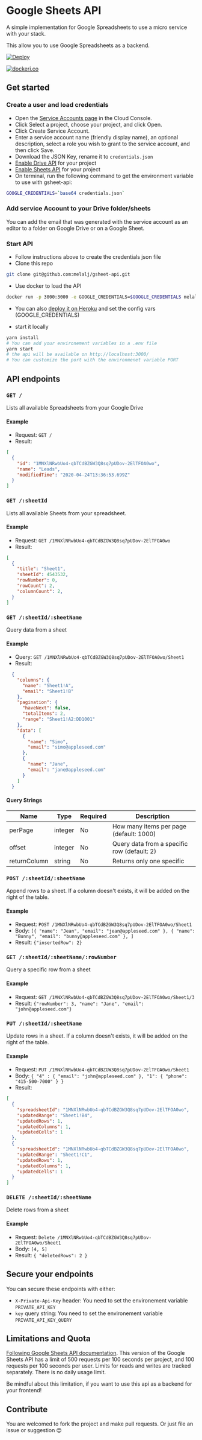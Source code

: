 # Google Sheets API

A simple implementation for Google Spreadsheets to use a micro service with your stack.

This allow you to use Google Spreadsheets as a backend.

[![Deploy](https://www.herokucdn.com/deploy/button.svg)](https://heroku.com/deploy?template=https://github.com/melalj/gsheet-api)

[![dockeri.co](https://dockeri.co/image/melalj/gsheet-api)](https://hub.docker.com/r/melalj/gsheet-api)

## Get started

### Create a user and load credentials

- Open the [Service Accounts page](https://console.cloud.google.com/iam-admin/serviceaccounts) in the Cloud Console.
- Click Select a project, choose your project, and click Open.
- Click Create Service Account.
- Enter a service account name (friendly display name), an optional description, select a role you wish to grant to the service account, and then click Save.
- Download the JSON Key, rename it to `credentials.json`
- [Enable Drive API](https://console.developers.google.com/apis/api/drive.googleapis.com/overview) for your project
- [Enable Sheets API](https://console.developers.google.com/apis/api/sheets.googleapis.com/overview) for your project
- On terminal, run the following command to get the environment variable to use with gsheet-api:

```sh
GOOGLE_CREDENTIALS=`base64 credentials.json`
```

### Add service Account to your Drive folder/sheets

You can add the email that was generated with the service account as an editor to a folder on Google Drive or on a Google Sheet.

### Start API

- Follow instructions above to create the credentials json file
- Clone this repo

```sh
git clone git@github.com:melalj/gsheet-api.git
```

- Use docker to load the API

```sh
docker run -p 3000:3000 -e GOOGLE_CREDENTIALS=$GOOGLE_CREDENTIALS melalj/gsheet-api
```

- You can also [deploy it on Heroku](https://heroku.com/deploy?template=https://github.com/melalj/gsheet-api) and set the config vars (GOOGLE_CREDENTIALS)

- start it locally

```sh
yarn install
# You can add your environement variables in a .env file
yarn start
# the api will be available on http://localhost:3000/
# You can customize the port with the environmenet variable PORT
```

## API endpoints

### `GET /`

Lists all available Spreadsheets from your Google Drive

#### Example

- Request: `GET /`
- Result:

```json
[
  {
    "id": "1MNXlNRwbUo4-qbTCdBZGW3Q8sq7pUDov-2ElTFOA0wo",
    "name": "Leads",
    "modifiedTime": "2020-04-24T13:36:53.699Z"
  }
]
```

### `GET /:sheetId`

Lists all available Sheets from your spreadsheet.

#### Example

- Request: `GET /1MNXlNRwbUo4-qbTCdBZGW3Q8sq7pUDov-2ElTFOA0wo`
- Result:

```json
[
  {
    "title": "Sheet1",
    "sheetId": 4543532,
    "rowNumber": 0,
    "rowCount": 2,
    "columnCount": 2,
  }
]
```

### `GET /:sheetId/:sheetName`

Query data from a sheet

#### Example

- Query: `GET /1MNXlNRwbUo4-qbTCdBZGW3Q8sq7pUDov-2ElTFOA0wo/Sheet1`
- Result:

```json
  {
    "columns": {
      "name": "Sheet1!A",
      "email": "Sheet1!B"
    },
    "pagination": {
      "haveNext": false,
      "totalItems": 2,
      "range": "Sheet1!A2:DD1001"
    },
    "data": [
      {
        "name": "Simo",
        "email": "simo@appleseed.com"
      },
      {
        "name": "Jane",
        "email": "jane@appleseed.com"
      }
    ]
  }
```

#### Query Strings

| Name | Type | Required | Description |
| ----- | ---- | -------- | ----------- |
| perPage | integer | No | How many items per page (default: 1000) |
| offset | integer | No | Query data from a specific row (default: 2) |
| returnColumn | string | No | Returns only one specific |

### `POST /:sheetId/:sheetName`

Append rows to a sheet.
If a column doesn't exists, it will be added on the right of the table.

#### Example

- Request: `POST /1MNXlNRwbUo4-qbTCdBZGW3Q8sq7pUDov-2ElTFOA0wo/Sheet1`
- Body: `[{ "name": "Jean", "email": "jean@appleseed.com" }, { "name": "Bunny", "email": "bunny@appleseed.com" }, ]`
- Result: `{"insertedRow": 2}`

### `GET /:sheetId/:sheetName/:rowNumber`

Query a specific row from a sheet

#### Example

- Request: `GET /1MNXlNRwbUo4-qbTCdBZGW3Q8sq7pUDov-2ElTFOA0wo/Sheet1/3`
- Result: `{"rowNumber": 3, "name": "Jane", "email": "john@appleseed.com"}`

### `PUT /:sheetId/:sheetName`

Update rows in a sheet.
If a column doesn't exists, it will be added on the right of the table.

#### Example

- Request: `PUT /1MNXlNRwbUo4-qbTCdBZGW3Q8sq7pUDov-2ElTFOA0wo/Sheet1`
- Body: `{ "4" : { "email": "john@appleseed.com" }, "1": { "phone": "415-500-7000" } }`
- Result:

```json
[
  {
    "spreadsheetId": "1MNXlNRwbUo4-qbTCdBZGW3Q8sq7pUDov-2ElTFOA0wo",
    "updatedRange": "Sheet1!B4",
    "updatedRows": 1,
    "updatedColumns": 1,
    "updatedCells": 1
  },
  {
    "spreadsheetId": "1MNXlNRwbUo4-qbTCdBZGW3Q8sq7pUDov-2ElTFOA0wo",
    "updatedRange": "Sheet1!C1",
    "updatedRows": 1,
    "updatedColumns": 1,
    "updatedCells": 1
  }
]
```

### `DELETE /:sheetId/:sheetName`

Delete rows from a sheet

#### Example

- Request: `Delete /1MNXlNRwbUo4-qbTCdBZGW3Q8sq7pUDov-2ElTFOA0wo/Sheet1`
- Body: `[4, 5]`
- Result: `{ "deletedRows": 2 }`

## Secure your endpoints

You can secure these endpoints with either:

- `X-Private-Api-Key` header: You need to set the environement variable `PRIVATE_API_KEY`
- `key` query string: You need to set the environement variable `PRIVATE_API_KEY_QUERY`

## Limitations and Quota

[Following Google Sheets API documentation](https://developers.google.com/sheets/api/limits). This version of the Google Sheets API has a limit of 500 requests per 100 seconds per project, and 100 requests per 100 seconds per user. Limits for reads and writes are tracked separately. There is no daily usage limit.

Be mindful about this limitation, if you want to use this api as a backend for your frontend!

## Contribute

You are welcomed to fork the project and make pull requests. Or just file an issue or suggestion 😊
